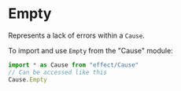 # Empty

Represents a lack of errors within a `Cause`.

To import and use `Empty` from the "Cause" module:

```ts
import * as Cause from "effect/Cause"
// Can be accessed like this
Cause.Empty
```
